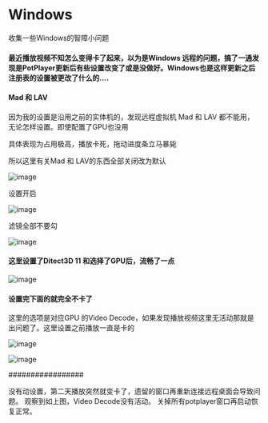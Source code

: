 # Windows
收集一些Windows的智障小问题

#### 最近播放视频不知怎么变得卡了起来，以为是Windows 远程的问题，搞了一通发现是PotPlayer更新后有些设置改变了或是没做好。Windows也是这样更新之后注册表的设置被更改了什么的....

#### Mad 和 LAV

因为我的设置是沿用之前的实体机的，发现远程虚拟机 Mad 和 LAV 都不能用，无论怎样设置。即使配置了GPU也没用

具体表现为占用极高，播放卡死，拖动进度条立马暴毙

所以这里有关Mad 和 LAV的东西全部关闭改为默认

![image](https://github.com/Meidouzanget/Windows/assets/59044398/81696b31-b31b-4466-8a55-9eac87d52ccc)

设置开启

![image](https://github.com/Meidouzanget/Windows/assets/59044398/a59d865c-4a2a-4ab3-9153-bd7f381c71a1)

滤镜全部不要勾

![image](https://github.com/Meidouzanget/Windows/assets/59044398/4831e14f-9d92-4b56-907a-8169fe21ea71)



#### 这里设置了Ditect3D 11 和选择了GPU后，流畅了一点

![image](https://github.com/Meidouzanget/Windows/assets/59044398/37e86e44-6eff-419f-ba1d-c301ff5c25bd)



#### 设置完下面的就完全不卡了

这里的选项是对应GPU 的Video Decode，如果发现播放视频这里无活动那就是出问题了。这里设置之前播放一直是卡的

![image](https://github.com/Meidouzanget/Windows/assets/59044398/b26ee3a6-dee3-4b8d-ac06-b53863140ad1)


![image](https://github.com/Meidouzanget/Windows/assets/59044398/ff1de73a-8e92-4b21-88d2-35a9140af890)


#################

没有动设置，第二天播放突然就变卡了，遗留的窗口再重新连接远程桌面会导致问题。
观察到如上图，Video Decode没有活动。
关掉所有potplayer窗口再启动恢复正常。


















